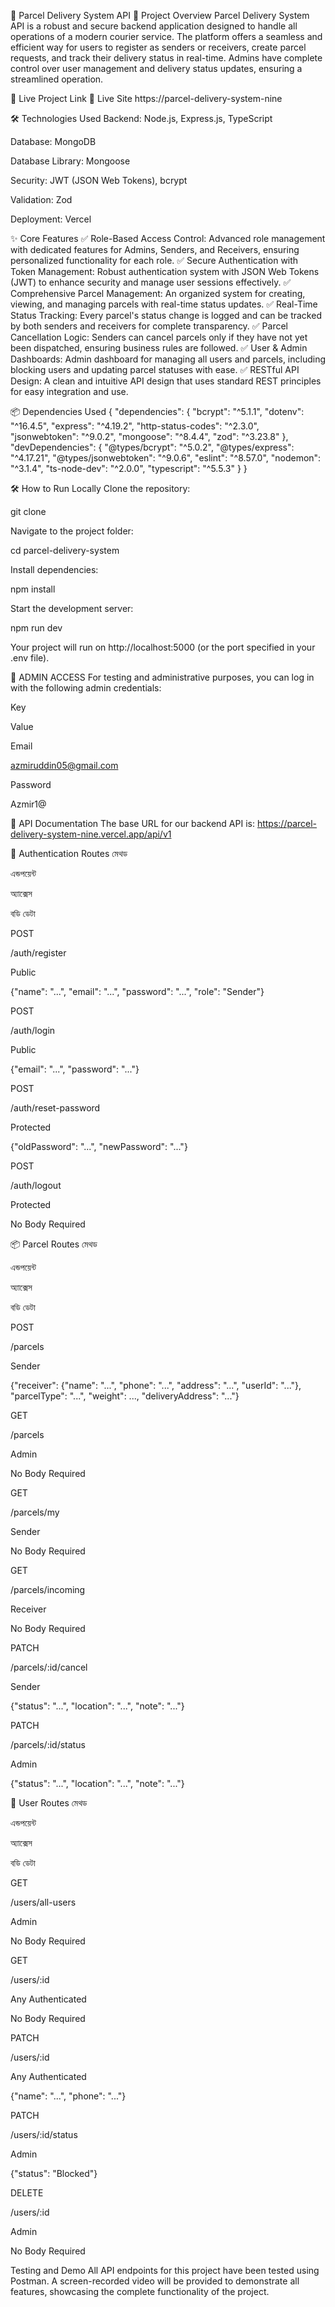 🚚 Parcel Delivery System API
🌟 Project Overview
Parcel Delivery System API is a robust and secure backend application designed to handle all operations of a modern courier service. The platform offers a seamless and efficient way for users to register as senders or receivers, create parcel requests, and track their delivery status in real-time. Admins have complete control over user management and delivery status updates, ensuring a streamlined operation.

🚀 Live Project Link
🔗 Live Site https://parcel-delivery-system-nine

🛠️ Technologies Used
Backend: Node.js, Express.js, TypeScript

Database: MongoDB

Database Library: Mongoose

Security: JWT (JSON Web Tokens), bcrypt

Validation: Zod

Deployment: Vercel

✨ Core Features
✅ Role-Based Access Control: Advanced role management with dedicated features for Admins, Senders, and Receivers, ensuring personalized functionality for each role.
✅ Secure Authentication with Token Management: Robust authentication system with JSON Web Tokens (JWT) to enhance security and manage user sessions effectively.
✅ Comprehensive Parcel Management: An organized system for creating, viewing, and managing parcels with real-time status updates.
✅ Real-Time Status Tracking: Every parcel's status change is logged and can be tracked by both senders and receivers for complete transparency.
✅ Parcel Cancellation Logic: Senders can cancel parcels only if they have not yet been dispatched, ensuring business rules are followed.
✅ User & Admin Dashboards: Admin dashboard for managing all users and parcels, including blocking users and updating parcel statuses with ease.
✅ RESTful API Design: A clean and intuitive API design that uses standard REST principles for easy integration and use.

📦 Dependencies Used
{
  "dependencies": {
    "bcrypt": "^5.1.1",
    "dotenv": "^16.4.5",
    "express": "^4.19.2",
    "http-status-codes": "^2.3.0",
    "jsonwebtoken": "^9.0.2",
    "mongoose": "^8.4.4",
    "zod": "^3.23.8"
  },
  "devDependencies": {
    "@types/bcrypt": "^5.0.2",
    "@types/express": "^4.17.21",
    "@types/jsonwebtoken": "^9.0.6",
    "eslint": "^8.57.0",
    "nodemon": "^3.1.4",
    "ts-node-dev": "^2.0.0",
    "typescript": "^5.5.3"
  }
}

🛠️ How to Run Locally
Clone the repository:

git clone <your-repo-link>

Navigate to the project folder:

cd parcel-delivery-system

Install dependencies:

npm install

Start the development server:

npm run dev

Your project will run on http://localhost:5000 (or the port specified in your .env file).

🔑 ADMIN ACCESS
For testing and administrative purposes, you can log in with the following admin credentials:

Key

Value

Email

azmiruddin05@gmail.com

Password

Azmir1@

🚀 API Documentation
The base URL for our backend API is:
https://parcel-delivery-system-nine.vercel.app/api/v1

🔐 Authentication Routes
মেথড

এন্ডপয়েন্ট

অ্যাক্সেস

বডি ডেটা

POST

/auth/register

Public

{"name": "...", "email": "...", "password": "...", "role": "Sender"}

POST

/auth/login

Public

{"email": "...", "password": "..."}

POST

/auth/reset-password

Protected

{"oldPassword": "...", "newPassword": "..."}

POST

/auth/logout

Protected

No Body Required

📦 Parcel Routes
মেথড

এন্ডপয়েন্ট

অ্যাক্সেস

বডি ডেটা

POST

/parcels

Sender

{"receiver": {"name": "...", "phone": "...", "address": "...", "userId": "..."}, "parcelType": "...", "weight": ..., "deliveryAddress": "..."}

GET

/parcels

Admin

No Body Required

GET

/parcels/my

Sender

No Body Required

GET

/parcels/incoming

Receiver

No Body Required

PATCH

/parcels/:id/cancel

Sender

{"status": "...", "location": "...", "note": "..."}

PATCH

/parcels/:id/status

Admin

{"status": "...", "location": "...", "note": "..."}

🧑 User Routes
মেথড

এন্ডপয়েন্ট

অ্যাক্সেস

বডি ডেটা

GET

/users/all-users

Admin

No Body Required

GET

/users/:id

Any Authenticated

No Body Required

PATCH

/users/:id

Any Authenticated

{"name": "...", "phone": "..."}

PATCH

/users/:id/status

Admin

{"status": "Blocked"}

DELETE

/users/:id

Admin

No Body Required

Testing and Demo
All API endpoints for this project have been tested using Postman. A screen-recorded video will be provided to demonstrate all features, showcasing the complete functionality of the project.